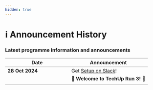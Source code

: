 ```yaml
---
hidden: true
---
```


# ℹ️ Announcement History

### Latest programme information and announcements&#x20;

<table><thead><tr><th width="193">Date</th><th>Announcement</th></tr></thead><tbody><tr><td><strong>28 Oct 2024</strong></td><td>Get <a href="pre-work-to-be-completed-before-programme/tooling-and-software/slack.md">Setup on Slack</a>!</td></tr><tr><td></td><td><span data-gb-custom-inline data-tag="emoji" data-code="1f389">🎉</span> <strong>Welcome to TechUp Run 3!</strong> <span data-gb-custom-inline data-tag="emoji" data-code="1f389">🎉</span></td></tr><tr><td></td><td></td></tr></tbody></table>
